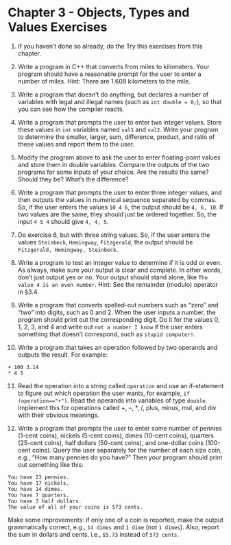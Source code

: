 # Chapter 3 - Objects, Types and Values Exercises

1. If you haven’t done so already, do the Try this exercises from this chapter.

2. Write a program in C++ that converts from miles to kilometers. 
Your program should have a reasonable prompt for the user to enter a number of miles. 
Hint: There are 1.609 kilometers to the mile.

3. Write a program that doesn’t do anything, but declares a number of variables with legal and illegal names 
(such as `int double = 0;`), so that you can see how the compiler reacts.

4. Write a program that prompts the user to enter two integer values. 
Store these values in `int` variables named `val1` and `val2`. Write your program to determine the smaller, 
larger, sum, difference, product, and ratio of these values and report them to the user.

5. Modify the program above to ask the user to enter floating-point values and store them in double variables. 
Compare the outputs of the two programs for some inputs of your choice. Are the results the same? Should they be? 
What’s the difference?

6. Write a program that prompts the user to enter three integer values, 
and then outputs the values in numerical sequence separated by commas. 
So, if the user enters the values `10 4 6`, the output should be `4, 6, 10`. If two values are the same, they should just be ordered together. So, the input `4 5 4` should give `4, 4, 5`.

7. Do exercise 6, but with three string values. So, if the user enters the values `Steinbeck`, `Hemingway`, `Fitzgerald`, 
the output should be `Fitzgerald, Hemingway, Steinbeck`.


8. Write a program to test an integer value to determine if it is odd or even. 
As always, make sure your output is clear and complete. In other words, don’t just output yes or no. 
Your output should stand alone, like `The value 4 is an even number`. Hint: See the remainder (modulo) operator in §3.4.


9. Write a program that converts spelled-out numbers such as “zero” and “two” into digits, such as 0 and 2. 
When the user inputs a number, the program should print out the corresponding digit. 
Do it for the values 0, 1, 2, 3, and 4 and write out `not a number I know` if the user enters something 
that doesn’t correspond, such as `stupid computer!`.


10. Write a program that takes an operation followed by two operands and outputs the result. For example:

```
+ 100 3.14 
* 4 5
```

11. Read the operation into a string called `operation` and use an if-statement to figure out which operation the user wants, 
for example, `if (operation=="+")`. Read the operands into variables of type `double`. 
Implement this for operations called +, –, *, /, plus, minus, mul, and div with their obvious meanings.


12. Write a program that prompts the user to enter some number of pennies (1-cent coins), nickels (5-cent coins), 
dimes (10-cent coins), quarters (25-cent coins), half dollars (50-cent coins), and one-dollar coins (100-cent coins). 
Query the user separately for the number of each size coin, e.g., “How many pennies do you have?” 
Then your program should print out something like this:

```
You have 23 pennies.
You have 17 nickels.
You have 14 dimes.
You have 7 quarters.
You have 3 half dollars.
The value of all of your coins is 573 cents.
```

Make some improvements: if only one of a coin is reported, make the output grammatically correct, 
e.g., `14 dimes` and `1 dime` (not `1 dimes`). Also, report the sum in dollars and cents, i.e., `$5.73` instead of `573 cents`.
